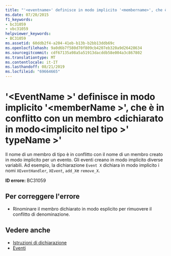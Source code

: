 ```yaml
---
title: "'<eventname>' definisce in modo implicito '<membername>', che è in conflitto con un membro <type> dichiarato in modo implicito in '<typename>'"
ms.date: 07/20/2015
f1_keywords:
- bc31059
- vbc31059
helpviewer_keywords:
- BC31059
ms.assetid: 60ddb2f4-a204-41eb-b13b-b2bb13ddb69c
ms.openlocfilehash: 9a0d6b7f580d70f809cb4207eb320a9d26428634
ms.sourcegitcommit: cdf67135a98a5a51913dacddb58e004a3c867802
ms.translationtype: MT
ms.contentlocale: it-IT
ms.lasthandoff: 08/21/2019
ms.locfileid: "69664665"
---
```

# <a name="eventname-implicitly-defines-membername-which-conflicts-with-a-member-implicitly-declared-in-type-typename"></a>'\<EventName >' definisce in modo implicito '\<memberName >', che è in conflitto con un membro \<dichiarato in modo\<implicito nel tipo >' typeName >'

Il nome di un membro di tipo è in conflitto con il nome di un membro creato in modo implicito per un evento. Gli eventi creano in modo implicito diverse variabili. Ad esempio, la dichiarazione `Event X` dichiara in modo implicito i nomi `XEventHandler`, `XEvent`, `add_X`e `remove_X`.

**ID errore:** BC31059

## <a name="to-correct-this-error"></a>Per correggere l'errore

- Rinominare il membro dichiarato in modo esplicito per rimuovere il conflitto di denominazione.

## <a name="see-also"></a>Vedere anche

- [Istruzioni di dichiarazione](../programming-guide/language-features/statements.md#declaration-statements)
- [Eventi](../../visual-basic/programming-guide/language-features/events/index.md)
